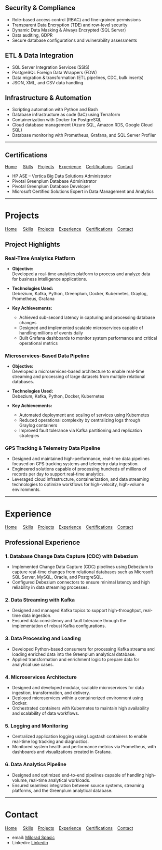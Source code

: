## Security & Compliance

- Role-based access control (RBAC) and fine-grained permissions
- Transparent Data Encryption (TDE) and row-level security
- Dynamic Data Masking & Always Encrypted (SQL Server)
- Data auditing, GDPR 
- Secure database configurations and vulnerability assessments

## ETL & Data Integration

- SQL Server Integration Services (SSIS)
- PostgreSQL Foreign Data Wrappers (FDW)
- Data migration & transformation (ETL pipelines, CDC, bulk inserts)
- JSON, XML, and CSV data handling

## Infrastructure & Automation

- Scripting automation with Python and Bash
- Database infrastructure as code (IaC) using Terraform
- Containerization with Docker for PostgreSQL
- Cloud database management (Azure SQL, Amazon RDS, Google Cloud SQL)
- Database monitoring with Prometheus, Grafana, and SQL Server Profiler

----

## Certifications

[Home](#welcome-to-the-portfolio-of-milorad-spasić) &nbsp; &nbsp; [Skills](#skills) &nbsp; &nbsp;[Projects](#projects) &nbsp; &nbsp;[Experience](#experience) &nbsp; &nbsp;[Certifications](#certifications) &nbsp; &nbsp;[Contact](#contact)

- HP ASE – Vertica Big Data Solutions Administrator  
- Pivotal Greenplum Database Administrator  
- Pivotal Greenplum Database Developer  
- Microsoft Certified Solutions Expert in Data Management and Analytics  

---

# Projects

[Home](#welcome-to-the-portfolio-of-milorad-spasić) &nbsp; &nbsp; [Skills](#skills) &nbsp; &nbsp;[Projects](#projects) &nbsp; &nbsp;[Experience](#experience) &nbsp; &nbsp;[Certifications](#certifications) &nbsp; &nbsp;[Contact](#contact)

## Project Highlights

### Real-Time Analytics Platform

- **Objective:**  
  Developed a real-time analytics platform to process and analyze data for business intelligence applications.

- **Technologies Used:**  
  Debezium, Kafka, Python, Greenplum, Docker, Kubernetes, Graylog, Prometheus, Grafana

- **Key Achievements:**  
  - Achieved sub-second latency in capturing and processing database changes  
  - Designed and implemented scalable microservices capable of handling millions of events daily  
  - Built Grafana dashboards to monitor system performance and critical operational metrics  

### Microservices-Based Data Pipeline

- **Objective:**  
  Developed a microservices-based architecture to enable real-time streaming and processing of large datasets from multiple relational databases.

- **Technologies Used:**  
  Debezium, Kafka, Python, Docker, Kubernetes

- **Key Achievements:**  
  - Automated deployment and scaling of services using Kubernetes  
  - Reduced operational complexity by centralizing logs through Graylog containers  
  - Improved fault tolerance via Kafka partitioning and replication strategies  

### GPS Tracking & Telemetry Data Pipeline

- Designed and maintained high-performance, real-time data pipelines focused on GPS tracking systems and telemetry data ingestion.  
- Engineered solutions capable of processing hundreds of millions of records per day to support real-time analytics.  
- Leveraged cloud infrastructure, containerization, and data streaming technologies to optimize workflows for high-velocity, high-volume environments.  

---

# Experience

[Home](#welcome-to-the-portfolio-of-milorad-spasić) &nbsp; &nbsp; [Skills](#skills) &nbsp; &nbsp;[Projects](#projects) &nbsp; &nbsp;[Experience](#experience) &nbsp; &nbsp;[Certifications](#certifications) &nbsp; &nbsp;[Contact](#contact)

## Professional Experience

### 1. Database Change Data Capture (CDC) with Debezium

- Implemented Change Data Capture (CDC) pipelines using Debezium to capture real-time changes from relational databases such as Microsoft SQL Server, MySQL, Oracle, and PostgreSQL.  
- Configured Debezium connectors to ensure minimal latency and high reliability in data streaming processes.  

### 2. Data Streaming with Kafka

- Designed and managed Kafka topics to support high-throughput, real-time data ingestion.  
- Ensured data consistency and fault tolerance through the implementation of robust Kafka configurations.  

### 3. Data Processing and Loading

- Developed Python-based consumers for processing Kafka streams and loading enriched data into the Greenplum analytical database.  
- Applied transformation and enrichment logic to prepare data for analytical use cases.  

### 4. Microservices Architecture

- Designed and developed modular, scalable microservices for data ingestion, transformation, and delivery.  
- Deployed microservices within a containerized environment using Docker.  
- Orchestrated containers with Kubernetes to maintain high availability and scalability of data workflows.  

### 5. Logging and Monitoring

- Centralized application logging using Logstash containers to enable real-time log tracking and diagnostics.  
- Monitored system health and performance metrics via Prometheus, with dashboards and visualizations created in Grafana.  

### 6. Data Analytics Pipeline

- Designed and optimized end-to-end pipelines capable of handling high-volume, real-time analytical workloads.  
- Ensured seamless integration between source systems, streaming platforms, and the Greenplum analytical database.

---

# Contact

[Home](#welcome-to-the-portfolio-of-milorad-spasić) &nbsp; &nbsp; [Skills](#skills) &nbsp; &nbsp;[Projects](#projects) &nbsp; &nbsp;[Experience](#experience) &nbsp; &nbsp;[Certifications](#certifications) &nbsp; &nbsp;[Contact](#contact)

  - email: [Milorad Spasic](mailto:milorad.spasic@datameshsync.info)
  - Linkedin: [Linkedin](https://www.linkedin.com/in/milorad-spasic)
